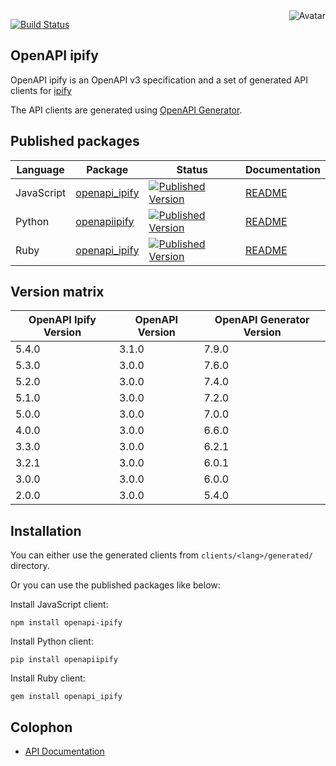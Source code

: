 <img align="right" src="https://raw.github.com/oapicf/openapi-ipify/master/avatar.jpg" alt="Avatar"/>

[![Build Status](https://github.com/oapicf/openapi-ipify/actions/workflows/ci-workflow.yaml/badge.svg)](https://github.com/oapicf/openapi-ipify/actions/workflows/ci-workflow.yaml)
<br/>

OpenAPI ipify
-------------

OpenAPI ipify is an OpenAPI v3 specification and a set of generated API clients for [ipify](https://www.ipify.org/)

The API clients are generated using [OpenAPI Generator](https://openapi-generator.tech/).

Published packages
------------------

| Language | Package | Status | Documentation |
|----------|---------|--------|---------------|
| JavaScript | [openapi_ipify]((http://www.npmjs.com/package/openapi_ipify)) | [![Published Version](https://img.shields.io/npm/v/openapi_ipify.svg)](http://www.npmjs.com/package/openapi_ipify) | [README](https://github.com/oapicf/openapi-ipify/blob/main/clients/javascript/generated/README.md) |
| Python | [openapiipify]((https://pypi.python.org/pypi/openapiipify)) | [![Published Version](https://img.shields.io/pypi/v/openapiipify.svg)](https://pypi.python.org/pypi/openapiipify) | [README](https://github.com/oapicf/openapi-ipify/blob/main/clients/python/generated/README.md) |
| Ruby | [openapi_ipify]((https://rubygems.org/gems/openapi_ipify)) | [![Published Version](https://img.shields.io/gem/v/openapi_ipify.svg)](https://rubygems.org/gems/openapi_ipify) | [README](https://github.com/oapicf/openapi-ipify/blob/main/clients/ruby/generated/README.md) |

Version matrix
--------------

| OpenAPI Ipify Version | OpenAPI Version | OpenAPI Generator Version |
|-----------------------|-----------------|---------------------------|
| 5.4.0 | 3.1.0 | 7.9.0 |
| 5.3.0 | 3.0.0 | 7.6.0 |
| 5.2.0 | 3.0.0 | 7.4.0 |
| 5.1.0 | 3.0.0 | 7.2.0 |
| 5.0.0 | 3.0.0 | 7.0.0 |
| 4.0.0 | 3.0.0 | 6.6.0 |
| 3.3.0 | 3.0.0 | 6.2.1 |
| 3.2.1 | 3.0.0 | 6.0.1 |
| 3.0.0 | 3.0.0 | 6.0.0 |
| 2.0.0 | 3.0.0 | 5.4.0 |

Installation
------------

You can either use the generated clients from `clients/<lang>/generated/` directory.

Or you can use the published packages like below:

Install JavaScript client:

    npm install openapi-ipify

Install Python client:

    pip install openapiipify

Install Ruby client:

    gem install openapi_ipify

Colophon
--------

* [API Documentation](https://oapicf.github.io/openapi-ipify/api/latest/)
